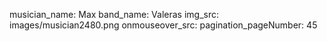musician_name: Max
band_name: Valeras
img_src: images/musician2480.png
onmouseover_src: 
pagination_pageNumber: 45